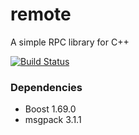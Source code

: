 # remote

A simple RPC library for C++

[![Build Status](https://travis-ci.com/polaris/remote.svg?branch=master)](https://travis-ci.com/polaris/remote)

### Dependencies

* Boost 1.69.0
* msgpack 3.1.1
